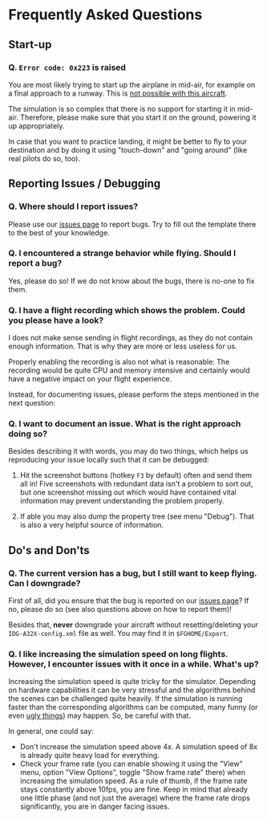 # Frequently Asked Questions

## Start-up

### Q. `Error code: 0x223` is raised

You are most likely trying to start up the airplane in mid-air, for example on a final approach to a runway. This is [not possible with this aircraft](https://github.com/it0uchpods/IDG-A32X/issues/84#issuecomment-475035478).

The simulation is so complex that there is no support for starting it in mid-air. Therefore, please make sure that you start it on the ground, powering it up appropriately.

In case that you want to practice landing, it might be better to fly to your destination and by doing it using "touch-down" and "going around" (like real pilots do so, too).


## Reporting Issues / Debugging

### Q. Where should I report issues?

Please use our [issues page](https://github.com/it0uchpods/IDG-A32X/issues/new) to report bugs. Try to fill out the template there to the best of your knowledge.

### Q. I encountered a strange behavior while flying. Should I report a bug?

Yes, please do so! If we do not know about the bugs, there is no-one to fix them. 

### Q. I have a flight recording which shows the problem. Could you please have a look?

I does not make sense sending in flight recordings, as they do not contain enough information. That is why they are more or less useless for us.

Properly enabling the recording is also not what is reasonable: The recording would be quite CPU and memory intensive and certainly would have a negative impact on your flight experience.

Instead, for documenting issues, please perform the steps mentioned in the next question:

### Q. I want to document an issue. What is the right approach doing so?

Besides describing it with words, you may do two things, which helps us reproducing your issue locally such that it can be debugged:

1. Hit the screenshot buttons (hotkey `F3` by default) often and send them all in! Five screenshots with redundant data isn't a problem to sort out, but one screenshot missing out which would have contained vital information may prevent understanding the problem properly.

2. If able you may also dump the property tree (see menu "Debug"). That is also a very helpful source of information. 



## Do's and Don'ts

### Q. The current version has a bug, but I still want to keep flying. Can I downgrade?

First of all, did you ensure that the bug is reported on our [issues page](https://github.com/it0uchpods/IDG-A32X/issues/new)? If no, please do so (see also questions above on how to report them)!

Besides that, **never** downgrade your aircraft without resetting/deleting your `IDG-A32X-config.xml` file as well. You may find it in `$FGHOME/Export`.

### Q. I like increasing the simulation speed on long flights. However, I encounter issues with it once in a while. What's up?

Increasing the simulation speed is quite tricky for the simulator. Depending on hardware capabilities it can be very stressful and the algorithms behind the scenes can be challenged quite heavily. If the simulation is running faster than the corresponding algorithms can be computed, many funny (or even [ugly things](https://github.com/it0uchpods/IDG-A32X/issues/86#issuecomment-478328407)) may happen. So, be careful with that.

In general, one could say:

* Don't increase the simulation speed above 4x. A simulation speed of 8x is already quite heavy load for everything.
* Check your frame rate (you can enable showing it using the "View" menu, option "View Options", toggle "Show frame rate" there) when increasing the simulation speed. As a rule of thumb, if the frame rate stays constantly above 10fps, you are fine. Keep in mind that already one little phase (and not just the average) where the frame rate drops significantly, you are in danger facing issues.

